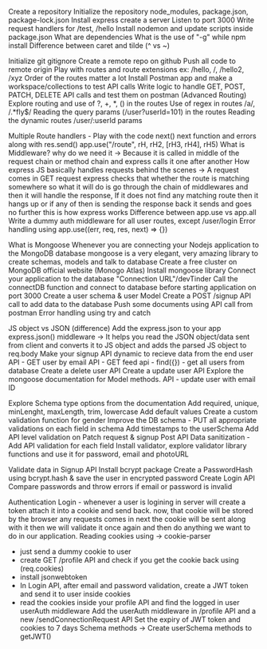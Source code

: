 Create a repository
Initialize the repository
node_modules, package.json, package-lock.json
Install express
create a server
Listen to port 3000
Write request handlers for /test, /hello
Install nodemon and update scripts inside package.json
What are dependencies
What is the use of "-g" while npm install
Difference between caret and tilde (^ vs ~)

Initialize git
gitignore
Create a remote repo on github
Push all code to remote origin
Play with routes and route extensions ex: /hello, /, /hello2, /xyz
Order of the routes matter a lot
Install Postman app and make a workspace/collections to test API calls
Write logic to handle GET, POST, PATCH, DELETE API calls and test them on postman
(Advanced Routing)
Explore routing and use of ?, +, *, () in the routes
Use of regex in routes /a/, /.*fly$/
Reading the query params (/user?userId=101) in the routes
Reading the dynamic routes /user/:userId params

Multiple Route handlers - Play with the code
next()
next function and errors along with res.send()
app.use("/route", rH, rH2, [rH3, rH4], rH5)
What is Middleware? why do we need it
-> Because it is called in middle of the request chain or method chain and express calls it one after another
How express JS basically handles requests behind the scenes
-> A request comes in GET request express checks that whether the route is matching somewhere so what it will do is go through the chain of middlewares and then it will handle the response, If it does not find any matching route then it hangs up or if any of then is sending the response back it sends and goes no further this is how express works
Difference between app.use vs app.all
Write a dummy auth middleware for all user routes, except /user/login
Error handling using app.use((err, req, res, next) => {})

What is Mongoose
Whenever you are connecting your Nodejs application to the MongoDB database mongoose is a very elegant, very amazing library to create schemas, models and talk to database
Create a free cluster on MongoDB official website (Monogo Atlas)
Install mongoose library
Connect your application to the database "Connection URL"/devTinder
Call the connectDB function and connect to database before starting application on port 3000
Create a user schema & user Model
Create a POST /signup API call to add data to the database
Push some documents using API call from postman
Error handling using try and catch

JS object vs JSON (difference)
Add the express.json to your app
express.json() middleware -> It helps you read the JSON object/data sent from client and converts it to JS object and adds the parsed JS object to req.body
Make your signup API dynamic to recieve data from the end user
API - GET user by email
API - GET feed api - find({}) - get all users from database
Create a delete user API
Create a update user API
Explore the mongoose documentation for Model methods.
API - update user with email ID

Explore Schema type options from the documentation
Add required, unique, minLenght, maxLength, trim, lowercase
Add default values
Create a custom validation function for gender
Improve the DB schema - PUT all appropriate validations on each field in schema
Add timestamps to the userSchema
Add API level validation on Patch request & signup Post API
Data sanitization - Add API validation for each field
Install validator, explore validator library functions and use it for password, email and photoURL

Validate data in Signup API
Install bcrypt package 
Create a PasswordHash using bcrypt.hash & save the user in encrypted password
Create Login API 
Compare passwords and throw errors if email or password is invalid 

Authentication
Login - whenever a user is logining in server will create a token attach it into a cookie and send back. now, that cookie will be stored by the browser any requests comes in next the cookie will be sent along with it then we will validate it once again and then do anything we want to do in our application.
Reading cookies using -> cookie-parser
- just send a dummy cookie to user
- create GET /profile API and check if you get the cookie back using (req.cookies)
- install jsonwebtoken
- In Login API, after email and password validation, create a JWT token and send it to user inside cookies
- read the cookies inside your profile API and find the logged in user
userAuth middleware 
Add the userAuth middleware in /profile API and a new /sendConnectionRequest API
Set the expiry of JWT token and cookies to 7 days
Schema methods -> Create userSchema methods to getJWT()
